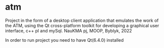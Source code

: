 # atm
Project in the form of a desktop client application that emulates the work of the ATM, using the Qt cross-platform toolkit for developing a graphical user interface, c++ pl and mySql. NauKMA pj, MOOP, Byblyk, 2022

In order to run project you need to have
Qt(6.4.0) installed
